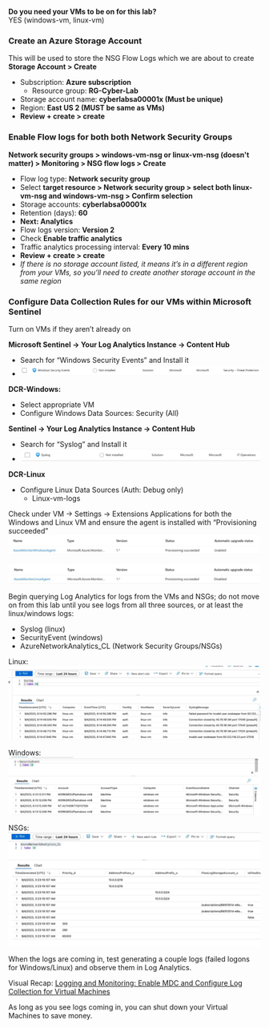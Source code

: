 **Do you need your VMs to be on for this lab?**  
YES (windows-vm, linux-vm)
### Create an Azure Storage Account
This will be used to store the NSG Flow Logs which we are about to create
**Storage Account > Create**
- Subscription: **Azure subscription**
	- Resource group: **RG-Cyber-Lab**
- Storage account name: **cyberlabsa00001x (Must be unique)**
- Region: **East US 2 (MUST be same as VMs)**
- **Review + create > create**
### Enable Flow logs for both both Network Security Groups 
**Network security groups > windows-vm-nsg or linux-vm-nsg (doesn't matter) > Monitoring > NSG flow logs > Create**
- Flow log type: **Network security group**
- Select **target resource > Network security group > select both linux-vm-nsg and windows-vm-nsg > Confirm selection**
- Storage accounts: **cyberlabsa00001x**
- Retention (days): **60**
- **Next: Analytics**
- Flow logs version: **Version 2**
- Check **Enable traffic analytics**
- Traffic analytics processing interval: **Every 10 mins**
- **Review + create > create**
- *If there is no storage account listed, it means it’s in a different region from your VMs, so you’ll need to create another storage account in the same region*

### Configure Data Collection Rules for our VMs within Microsoft Sentinel
Turn on VMs if they aren’t already on  
  
**Microsoft Sentinel -> Your Log Analytics Instance -> Content Hub**
- Search for “Windows Security Events” and Install it
- ![|717](images/250211T18-53-10-drpgf8.jpg)

**DCR-Windows:**
- Select appropriate VM
- Configure Windows Data Sources: Security (All)

**Sentinel -> Your Log Analytics Instance -> Content Hub**
- Search for “Syslog” and Install it
- ![|717](images/250211T18-55-42-414t77.jpg)

**DCR-Linux**
- Configure Linux Data Sources (Auth: Debug only)
	- Linux-vm-logs

Check under VM -> Settings -> Extensions Applications for both the Windows and Linux VM and ensure the agent is installed with “Provisioning succeeded”
![|717](images/250211T18-55-58-dtswoz.jpg)

![|717](images/250211T18-56-06-69xto5.jpg)
  
Begin querying Log Analytics for logs from the VMs and NSGs; do not move on from this lab until you see logs from all three sources, or at least the linux/windows logs:
- Syslog (linux)
- SecurityEvent (windows)
- AzureNetworkAnalytics_CL (Network Security Groups/NSGs)

Linux:
![|717](images/250211T18-56-32-0i5c9h.jpg)

  
Windows:
![|717](images/250211T18-56-39-s4p9m6.jpg)
  
  
NSGs:
![|717](images/250211T18-56-46-sc9cps.jpg)
  
  
When the logs are coming in, test generating a couple logs (failed logons for Windows/Linux) and observe them in Log Analytics.

Visual Recap: [Logging and Monitoring: Enable MDC and Configure Log Collection for Virtual Machines](https://docs.google.com/presentation/d/1Sd71Zm_J8PY06L3_YzoOpvctenhFFxJe9wB_OwA-MVk/edit#slide=id.g2191f5eb6b4_0_0)

As long as you see logs coming in, you can shut down your Virtual Machines to save money.